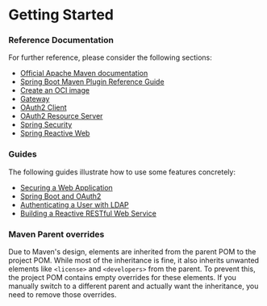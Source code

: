 # Getting Started

### Reference Documentation

For further reference, please consider the following sections:

* [Official Apache Maven documentation](https://maven.apache.org/guides/index.html)
* [Spring Boot Maven Plugin Reference Guide](https://docs.spring.io/spring-boot/docs/3.3.1/maven-plugin/reference/html/)
* [Create an OCI image](https://docs.spring.io/spring-boot/docs/3.3.1/maven-plugin/reference/html/#build-image)
* [Gateway](https://docs.spring.io/spring-cloud-gateway/docs/current/reference/html/)
* [OAuth2 Client](https://docs.spring.io/spring-boot/docs/3.3.1/reference/htmlsingle/index.html#web.security.oauth2.client)
* [OAuth2 Resource Server](https://docs.spring.io/spring-boot/docs/3.3.1/reference/htmlsingle/index.html#web.security.oauth2.server)
* [Spring Security](https://docs.spring.io/spring-boot/docs/3.3.1/reference/htmlsingle/index.html#web.security)
* [Spring Reactive Web](https://docs.spring.io/spring-boot/docs/3.3.1/reference/htmlsingle/index.html#web.reactive)

### Guides

The following guides illustrate how to use some features concretely:

* [Securing a Web Application](https://spring.io/guides/gs/securing-web/)
* [Spring Boot and OAuth2](https://spring.io/guides/tutorials/spring-boot-oauth2/)
* [Authenticating a User with LDAP](https://spring.io/guides/gs/authenticating-ldap/)
* [Building a Reactive RESTful Web Service](https://spring.io/guides/gs/reactive-rest-service/)

### Maven Parent overrides

Due to Maven's design, elements are inherited from the parent POM to the project POM. While most of the inheritance is
fine, it also inherits unwanted elements like `<license>` and `<developers>` from the parent. To prevent this, the
project POM contains empty overrides for these elements. If you manually switch to a different parent and actually want
the inheritance, you need to remove those overrides.

